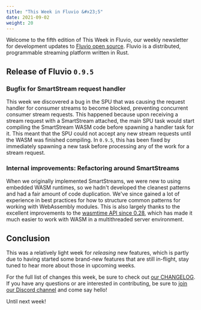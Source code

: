 ```yaml
---
title: "This Week in Fluvio &#x23;5"
date: 2021-09-02
weight: 20
---
```


Welcome to the fifth edition of This Week in Fluvio, our weekly newsletter
for development updates to [Fluvio open source]. Fluvio is a distributed,
programmable streaming platform written in Rust.

## Release of Fluvio `0.9.5`

### Bugfix for SmartStream request handler

This week we discovered a bug in the SPU that was causing the request handler
for consumer streams to become blocked, preventing concurrent consumer stream
requests. This happened because upon receiving a stream request with a SmartStream
attached, the main SPU task would start compiling the SmartStream WASM code before
spawning a handler task for it. This meant that the SPU could not accept any
new stream requests until the WASM was finished compiling. In `0.9.5`, this has
been fixed by immediately spawning a new task before processing any of the work
for a stream request.

### Internal improvements: Refactoring around SmartStreams

When we originally implemented SmartStreams, we were new to using embedded WASM
runtimes, so we hadn't developed the cleanest patterns and had a fair amount of
code duplication. We've since gained a lot of experience in best practices for
how to structure common patterns for working with WebAssembly modules. This is
also largely thanks to the excellent improvements to the [wasmtime API since 0.28],
which has made it much easier to work with WASM in a multithreaded server
environment.

## Conclusion

This was a relatively light week for _releasing_ new features, which is partly
due to having started some brand-new features that are still in-flight, stay tuned
to hear more about those in upcoming weeks.

For the full list of changes this week, be sure to check out [our CHANGELOG]. If you have any
questions or are interested in contributing, be sure to [join our Discord channel] and
come say hello!

Until next week!

[Fluvio open source]: https://github.com/infinyon/fluvio
[wasmtime API since 0.28]: https://github.com/alexcrichton/rfcs-2/blob/new-api/accepted/new-api.md
[our CHANGELOG]: https://github.com/infinyon/fluvio/blob/master/CHANGELOG.md
[join our Discord channel]: https://discordapp.com/invite/bBG2dTz
